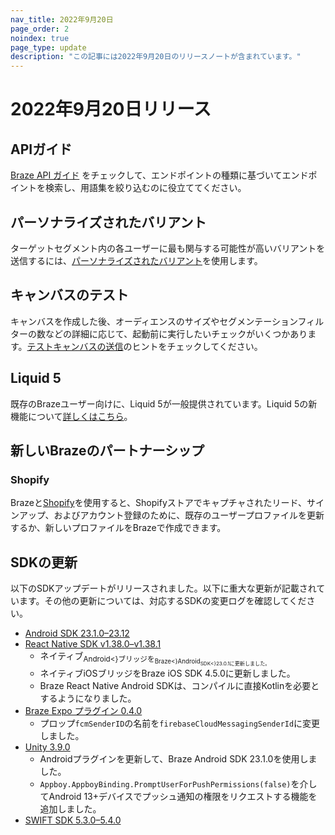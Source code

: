 ```yaml
---
nav_title: 2022年9月20日
page_order: 2
noindex: true
page_type: update
description: "この記事には2022年9月20日のリリースノートが含まれています。"
---
```


# 2022年9月20日リリース

## APIガイド
[Braze API ガイド]({{site.baseurl}}/api/home) をチェックして、エンドポイントの種類に基づいてエンドポイントを検索し、用語集を絞り込むのに役立ててください。

## パーソナライズされたバリアント
ターゲットセグメント内の各ユーザーに最も関与する可能性が高いバリアントを送信するには、[パーソナライズされたバリアント]({{site.baseurl}}/user_guide/engagement_tools/testing/multivariant_testing/create_multivariate_campaign/#optimizations)を使用します。

## キャンバスのテスト
キャンバスを作成した後、オーディエンスのサイズやセグメンテーションフィルターの数などの詳細に応じて、起動前に実行したいチェックがいくつかあります。[テストキャンバスの送信]({{site.baseurl}}/user_guide/engagement_tools/canvas/testing_canvases/sending_test_canvases/)のヒントをチェックしてください。

## Liquid 5
既存のBrazeユーザー向けに、Liquid 5が一般提供されています。Liquid 5の新機能について[詳しくはこちら]({{site.baseurl}}/user_guide/personalization_and_dynamic_content/liquid#whats-new-with-liquid-5)。

## 新しいBrazeのパートナーシップ

### Shopify
Brazeと[Shopify]({{site.baseurl}}/partners/message_orchestration/channel_extensions/ecommerce/shopify/shopify/)を使用すると、Shopifyストアでキャプチャされたリード、サインアップ、およびアカウント登録のために、既存のユーザープロファイルを更新するか、新しいプロファイルをBrazeで作成できます。

## SDKの更新

以下のSDKアップデートがリリースされました。以下に重大な更新が記載されています。その他の更新については、対応するSDKの変更ログを確認してください。

- [Android SDK 23.1.0–23.12](https://github.com/braze-inc/braze-android-sdk/blob/master/CHANGELOG.md)
- [React Native SDK v1.38.0–v1.38.1](https://github.com/braze-inc/braze-expo-plugin/blob/main/CHANGELOG.md)
	- ネイティブ<sub>Android<}ブリッジを<sub>Braze<}Android<sub>SDK<}23.0.1に更新しました。
	- ネイティブiOSブリッジをBraze iOS SDK 4.5.0に更新しました。
	- Braze React Native Android SDKは、コンパイルに直接Kotlinを必要とするようになりました。
- [Braze Expo プラグイン 0.4.0](https://github.com/braze-inc/braze-expo-plugin/blob/main/CHANGELOG.md)
	- プロップ`fcmSenderID`の名前を`firebaseCloudMessagingSenderId`に変更しました。
- [Unity 3.9.0](https://github.com/Appboy/appboy-unity-sdk/blob/master/CHANGELOG.md)
	- Androidプラグインを更新して、Braze Android SDK 23.1.0を使用しました。
	- `Appboy.AppboyBinding.PromptUserForPushPermissions(false)`を介してAndroid 13+デバイスでプッシュ通知の権限をリクエストする機能を追加しました。
- [SWIFT SDK 5.3.0–5.4.0](https://github.com/braze-inc/braze-swift-sdk/blob/main/CHANGELOG.md#540)
